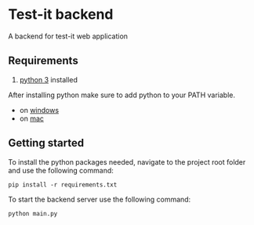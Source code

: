 # Test-it backend
A backend for test-it web application

## Requirements
1. [python 3](https://www.python.org/downloads/) installed

After installing python make sure to add python to your PATH variable.
- on [windows](https://datatofish.com/add-python-to-windows-path/)
- on [mac](https://opensource.com/article/19/5/python-3-default-mac)

## Getting started
To install the python packages needed, navigate to the project root folder and use the following command:
```
pip install -r requirements.txt
```

To start the backend server use the following command:
```
python main.py
```
